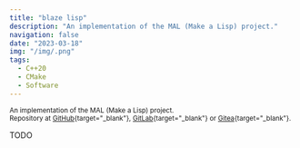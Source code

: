 ```yaml
---
title: "blaze lisp"
description: "An implementation of the MAL (Make a Lisp) project."
navigation: false
date: "2023-03-18"
img: "/img/.png"
tags:
  - C++20
  - CMake
  - Software
---
```


<small>An implementation of the MAL (Make a Lisp) project.<br>
Repository at
[GitHub](https://github.com/riyyi/blaze){target="_blank"},
[GitLab](https://gitlab.com/riyyi/blaze){target="_blank"} or
[Gitea](https://git.riyyi.com/riyyi/blaze){target="_blank"}.
</small>

TODO
